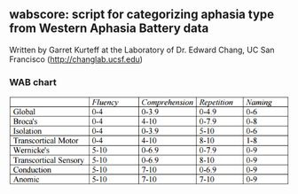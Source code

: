 ## wabscore: script for categorizing aphasia type from Western Aphasia Battery data ##

Written by Garret Kurteff at the Laboratory of Dr. Edward Chang, UC San Francisco (http://changlab.ucsf.edu)

### WAB chart ###
![WAB chart](https://github.com/grtkrtf/wabscore/blob/master/wabchart.png?raw=true)